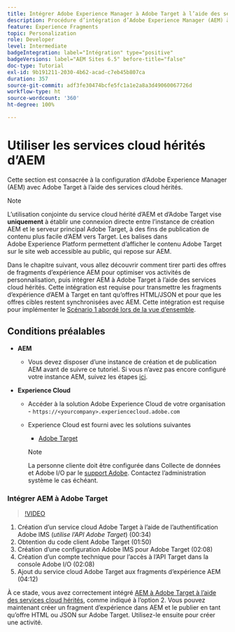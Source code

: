 ```yaml
---
title: Intégrer Adobe Experience Manager à Adobe Target à l’aide des services cloud
description: Procédure d’intégration d’Adobe Experience Manager (AEM) à Adobe Target à l’aide d’AEM Cloud Service
feature: Experience Fragments
topic: Personalization
role: Developer
level: Intermediate
badgeIntegration: label="Intégration" type="positive"
badgeVersions: label="AEM Sites 6.5" before-title="false"
doc-type: Tutorial
exl-id: 9b191211-2030-4b62-acad-c7eb45b807ca
duration: 357
source-git-commit: adf3fe30474bcfe5fc1a1e2a8a3d49060067726d
workflow-type: ht
source-wordcount: '360'
ht-degree: 100%

---
```


# Utiliser les services cloud hérités d’AEM

Cette section est consacrée à la configuration d’Adobe Experience Manager (AEM) avec Adobe Target à l’aide des services cloud hérités.

>[!NOTE]
>
> L’utilisation conjointe du service cloud hérité d’AEM et d’Adobe Target vise **uniquement** à établir une connexion directe entre l’instance de création AEM et le serveur principal Adobe Target, à des fins de publication de contenu plus facile d’AEM vers Target. Les balises dans Adobe Experience Platform permettent d’afficher le contenu Adobe Target sur le site web accessible au public, qui repose sur AEM.

Dans le chapitre suivant, vous allez découvrir comment tirer parti des offres de fragments d’expérience AEM pour optimiser vos activités de personnalisation, puis intégrer AEM à Adobe Target à l’aide des services cloud hérités. Cette intégration est requise pour transmettre les fragments d’expérience d’AEM à Target en tant qu’offres HTML/JSON et pour que les offres cibles restent synchronisées avec AEM. Cette intégration est requise pour implémenter le [Scénario 1 abordé lors de la vue d’ensemble](./overview.md#personalization-using-aem-experience-fragment).

## Conditions préalables

* **AEM**

   * Vous devez disposer d’une instance de création et de publication AEM avant de suivre ce tutoriel. Si vous n’avez pas encore configuré votre instance AEM, suivez les étapes [ici](./implementation.md#set-up-aem).

* **Experience Cloud**
   * Accéder à la solution Adobe Experience Cloud de votre organisation - `https://<yourcompany>.experiencecloud.adobe.com`
   * Experience Cloud est fourni avec les solutions suivantes
      * [Adobe Target](https://experiencecloud.adobe.com)

     >[!NOTE]
     >
     > La personne cliente doit être configurée dans Collecte de données et Adobe I/O par le [support Adobe](https://helpx.adobe.com/fr/contact/enterprise-support.ec.html). Contactez l’administration système le cas échéant.

### Intégrer AEM à Adobe Target

>[!VIDEO](https://video.tv.adobe.com/v/28428?quality=12&learn=on)

1. Création d’un service cloud Adobe Target à l’aide de l’authentification Adobe IMS (*utilise l’API Adobe Target*) (00:34)
2. Obtention du code client Adobe Target (01:50)
3. Création d’une configuration Adobe IMS pour Adobe Target (02:08)
4. Création d’un compte technique pour l’accès à l’API Target dans la console Adobe I/O (02:08)
5. Ajout du service cloud Adobe Target aux fragments d’expérience AEM (04:12)

À ce stade, vous avez correctement intégré [AEM à Adobe Target à l’aide des services cloud hérités](./using-aem-cloud-services.md#integrating-aem-target-options), comme indiqué à l’option 2. Vous pouvez maintenant créer un fragment d’expérience dans AEM et le publier en tant qu’offre HTML ou JSON sur Adobe Target. Utilisez-le ensuite pour créer une activité.
